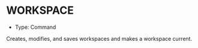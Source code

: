 # WORKSPACE

- Type: Command

Creates, modifies, and saves workspaces and makes a workspace current.
